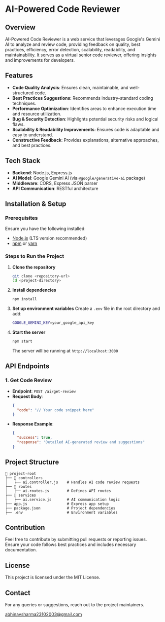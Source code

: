 # AI-Powered Code Reviewer

## Overview

AI-Powered Code Reviewer is a web service that leverages Google's Gemini AI to analyze and review code, providing feedback on quality, best practices, efficiency, error detection, scalability, readability, and maintainability. It serves as a virtual senior code reviewer, offering insights and improvements for developers.

## Features

- **Code Quality Analysis**: Ensures clean, maintainable, and well-structured code.
- **Best Practices Suggestions**: Recommends industry-standard coding techniques.
- **Performance Optimization**: Identifies areas to enhance execution time and resource utilization.
- **Bug & Security Detection**: Highlights potential security risks and logical flaws.
- **Scalability & Readability Improvements**: Ensures code is adaptable and easy to understand.
- **Constructive Feedback**: Provides explanations, alternative approaches, and best practices.

## Tech Stack

- **Backend**: Node.js, Express.js
- **AI Model**: Google Gemini AI (via `@google/generative-ai` package)
- **Middleware**: CORS, Express JSON parser
- **API Communication**: RESTful architecture

## Installation & Setup

### Prerequisites

Ensure you have the following installed:

- [Node.js](https://nodejs.org/) (LTS version recommended)
- [npm](https://www.npmjs.com/) or [yarn](https://yarnpkg.com/)

### Steps to Run the Project

1. **Clone the repository**

   ```sh
   git clone <repository-url>
   cd <project-directory>
   ```

2. **Install dependencies**

   ```sh
   npm install
   ```

3. **Set up environment variables**
   Create a `.env` file in the root directory and add:

   ```sh
   GOOGLE_GEMINI_KEY=your_google_api_key
   ```

4. **Start the server**

   ```sh
   npm start
   ```

   The server will be running at `http://localhost:3000`

## API Endpoints

### 1. **Get Code Review**

- **Endpoint**: `POST /ai/get-review`
- **Request Body**:
  ```json
  {
    "code": "// Your code snippet here"
  }
  ```
- **Response Example**:
  ```json
  {
    "success": true,
    "response": "Detailed AI-generated review and suggestions"
  }
  ```

## Project Structure

```
📂 project-root
├── 📂 controllers
│   ├── ai.controller.js    # Handles AI code review requests
├── 📂 routes
│   ├── ai.routes.js        # Defines API routes
├── 📂 services
│   ├── ai.service.js       # AI communication logic
├── app.js                  # Express app setup
├── package.json            # Project dependencies
├── .env                    # Environment variables
```

## Contribution

Feel free to contribute by submitting pull requests or reporting issues. Ensure your code follows best practices and includes necessary documentation.

## License

This project is licensed under the MIT License.

## Contact

For any queries or suggestions, reach out to the project maintainers.

abhinavsharma23102003@gmail.com
